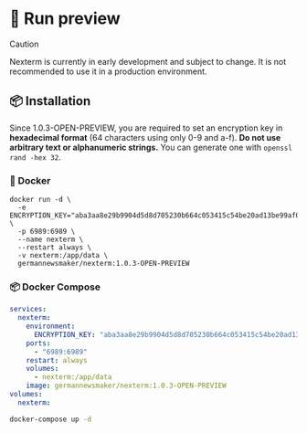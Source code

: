 # 🚀 Run preview

> [!CAUTION]
> Nexterm is currently in early development and subject to change. It is not recommended to use it in a production
> environment.
 
## 📦 Installation

Since 1.0.3-OPEN-PREVIEW, you are required to set an encryption key in **hexadecimal format** (64 characters using only 0-9 and a-f). **Do not use arbitrary text or alphanumeric strings.** You can generate one with `openssl rand -hex 32`.

### 🐳 Docker

```shell
docker run -d \
  -e ENCRYPTION_KEY="aba3aa8e29b9904d5d8d705230b664c053415c54be20ad13be99af0057dfa23a" \
  -p 6989:6989 \
  --name nexterm \
  --restart always \
  -v nexterm:/app/data \
  germannewsmaker/nexterm:1.0.3-OPEN-PREVIEW
```

### 📦 Docker Compose

```yaml
services:
  nexterm:
    environment:
      ENCRYPTION_KEY: "aba3aa8e29b9904d5d8d705230b664c053415c54be20ad13be99af0057dfa23a" # Replace with your generated key
    ports:
      - "6989:6989"
    restart: always
    volumes:
      - nexterm:/app/data
    image: germannewsmaker/nexterm:1.0.3-OPEN-PREVIEW
volumes:
  nexterm:
```

```sh
docker-compose up -d
```